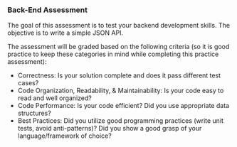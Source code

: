 ### Back-End Assessment

The goal of this assessment is to test your backend development skills. The objective is to write a simple JSON API.

The assessment will be graded based on the following criteria (so it is good practice to keep these categories in mind while completing this practice assessment):

- Correctness: Is your solution complete and does it pass different test cases?
- Code Organization, Readability, & Maintainability: Is your code easy to read and
  well organized?
- Code Performance: Is your code efficient? Did you use appropriate data
  structures?
- Best Practices: Did you utilize good programming practices (write unit tests,
  avoid anti-patterns)? Did you show a good grasp of your language/framework of
  choice?

